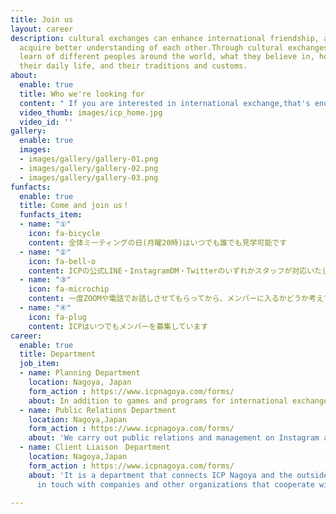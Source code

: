 ```yaml
---
title: Join us
layout: career
description: cultural exchanges can enhance international friendship, and people can
  acquire better understanding of each other.Through cultural exchanges, they can
  learn of different peoples around the world, what they believe in, how they lead
  their daily life, and their traditions and customs.
about:
  enable: true
  title: Who we're looking for
  content: " If you are interested in international exchange,that's enough."
  video_thumb: images/icp_home.jpg
  video_id: ''
gallery:
  enable: true
  images:
  - images/gallery/gallery-01.png
  - images/gallery/gallery-02.png
  - images/gallery/gallery-03.png
funfacts:
  enable: true
  title: Come and join us！
  funfacts_item:
  - name: "①"
    icon: fa-bicycle
    content: 全体ミーティングの日(月曜20時)はいつでも誰でも見学可能です
  - name: "②"
    icon: fa-bell-o
    content: ICPの公式LINE・InstagramDM・Twitterのいずれかスタッフが対応いたします
  - name: "③"
    icon: fa-microchip
    content: 一度ZOOMや電話でお話しさせてもらってから、メンバーに入るかどうか考えてもらいます
  - name: "④"
    icon: fa-plug
    content: ICPはいつでもメンバーを募集しています
career:
  enable: true
  title: Department
  job_item:
  - name: Planning Department
    location: Nagoya, Japan
    form_action : https://www.icpnagoya.com/forms/ 
    about: In addition to games and programs for international exchange parties.
  - name: Public Relations Department
    location: Nagoya,Japan
    form_action : https://www.icpnagoya.com/forms/
    about: 'We carry out public relations and management on Instagram and Twitter. '
  - name: Client Liaison　Department
    location: Nagoya,Japan
    form_action : https://www.icpnagoya.com/forms/
    about: 'It is a department that connects ICP Nagoya and the outside by keeping
      in touch with companies and other organizations that cooperate with ICP. '

---
```

